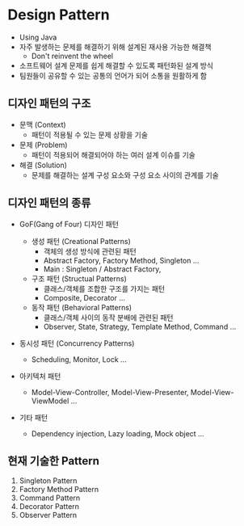 # Design Pattern
* Using Java
* 자주 발생하는 문제를 해결하기 위해 설계된 재사용 가능한 해결책
    * Don't reinvent the wheel
* 소프트웨어 설계 문제를 쉽게 해결할 수 있도록 패턴화된 설계 방식
* 팀원들이 공유할 수 있는 공통의 언어가 되어 소통을 원활하게 함

## 디자인 패턴의 구조
* 문맥 (Context)
    * 패턴이 적용될 수 있는 문제 상황을 기술
* 문제 (Problem)
    * 패턴이 적용되어 해결되어야 하는 여러 설계 이슈를 기술
* 해결 (Solution)
    * 문제를 해결하는 설계 구성 요소와 구성 요소 사이의 관계를 기술

## 디자인 패턴의 종류
* GoF(Gang of Four) 디자인 패턴
    * 생성 패턴 (Creational Patterns)
        * 객체의 생성 방식에 관련된 패턴
        * Abstract Factory, Factory Method, Singleton ...
        * Main : Singleton / Abstract Factory, 
    * 구조 패턴 (Structual Patterns)
        * 클래스/객체를 조합한 구조를 가지는 패턴
        * Composite, Decorator ...
    * 동작 패턴 (Behavioral Patterns)
        * 클래스/객체 사이의 동작 분배에 관련된 패턴
        * Observer, State, Strategy, Template Method, Command ...

* 동시성 패턴 (Concurrency Patterns)
    * Scheduling, Monitor, Lock ...

* 아키텍처 패턴
    * Model-View-Controller, Model-View-Presenter, Model-View-ViewModel ...

* 기타 패턴
    * Dependency injection, Lazy loading, Mock object ...

## 현재 기술한 Pattern
1) Singleton Pattern
2) Factory Method Pattern
3) Command Pattern
4) Decorator Pattern
5) Observer Pattern
